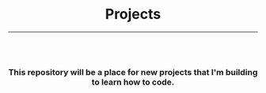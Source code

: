 <div align="center">

<br>

# Projects

</div>

---

<br>

<div align="center">

<br>

### This repository will be a place for new projects that I'm building to learn how to code.

</div>